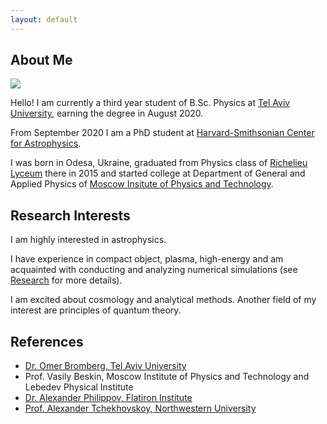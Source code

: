 ```yaml
---
layout: default
---
```


## About Me

<img class="profile-picture" src="https://avatars0.githubusercontent.com/u/20524039?s=400&v=4">

Hello! I am currently a third year student of B.Sc. Physics at [Tel Aviv University](https://english.tau.ac.il), earning the degree in August 2020.

From September 2020 I am a PhD student at [Harvard-Smithsonian Center for Astrophysics](https://www.cfa.harvard.edu/).

I was born in Odesa, Ukraine, graduated from Physics class of [Richelieu Lyceum](http://rl.odessa.ua/index.php/uk/) there in 2015 and started college at Department of General and Applied Physics of [Moscow Insitute of Physics and Technology](https://mipt.ru/english/).

## Research Interests

I am highly interested in astrophysics.

I have experience in compact object, plasma, high-energy and am acquainted with conducting and analyzing numerical simulations (see [Research](research) for more details).

I am excited about cosmology and analytical methods. Another field of my interest are principles of quantum theory.

## References

* [Dr. Omer Bromberg, Tel Aviv University](https://physics.tau.ac.il/profile/omerbr)
* Prof. Vasily Beskin, Moscow Institute of Physics and Technology and Lebedev Physical Institute
* [Dr. Alexander Philippov, Flatiron Institute](https://sashaphilippov.wixsite.com/sashaph)
* [Prof. Alexander Tchekhovskoy, Northwestern University](https://sites.google.com/site/atchekho/)
